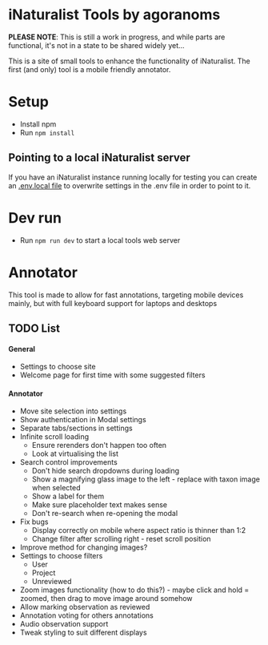 # iNaturalist Tools by agoranoms
**PLEASE NOTE**: This is still a work in progress, and while parts are functional, it's not in a state to be shared widely yet...

This is a site of small tools to enhance the functionality of iNaturalist.
The first (and only) tool is a mobile friendly annotator.

# Setup
- Install npm
- Run `npm install`

## Pointing to a local iNaturalist server
If you have an iNaturalist instance running locally for testing you can create an [.env.local file](https://vite.dev/guide/env-and-mode#env-files) to overwrite settings in the .env file in order to point to it.

# Dev run
- Run `npm run dev` to start a local tools web server

# Annotator
This tool is made to allow for fast annotations, targeting mobile devices mainly, but with full keyboard support for laptops and desktops

## TODO List
#### General
- Settings to choose site
- Welcome page for first time with some suggested filters

#### Annotator
- Move site selection into settings
- Show authentication in Modal settings
- Separate tabs/sections in settings
- Infinite scroll loading
  - Ensure rerenders don't happen too often
  - Look at virtualising the list
- Search control improvements
  - Don't hide search dropdowns during loading
  - Show a magnifying glass image to the left - replace with taxon image when selected
  - Show a label for them
  - Make sure placeholder text makes sense
  - Don't re-search when re-opening the modal
- Fix bugs
  - Display correctly on mobile where aspect ratio is thinner than 1:2
  - Change filter after scrolling right - reset scroll position
- Improve method for changing images?
- Settings to choose filters
    - User
    - Project
    - Unreviewed
- Zoom images functionality (how to do this?) - maybe click and hold = zoomed, then drag to move image around somehow
- Allow marking observation as reviewed
- Annotation voting for others annotations
- Audio observation support
- Tweak styling to suit different displays
